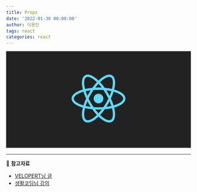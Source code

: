 ```yaml
---
title: Props
date: '2022-01-30 00:00:00'
author: 이용민
tags: react 
categories: react
---
```


![react-logo.png](react-logo.png)


---

📂 **참고자료** 
* [VELOPERT님 글](https://velopert.com/3621)
* [생활코딩님 강의](https://www.inflearn.com/course/react-%EC%83%9D%ED%99%9C%EC%BD%94%EB%94%A9/dashboard)